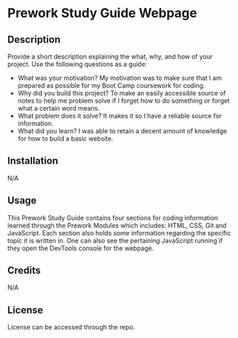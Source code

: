 # Prework Study Guide Webpage

## Description

Provide a short description explaining the what, why, and how of your project. Use the following questions as a guide:

- What was your motivation? My motivation was to make sure that I am prepared as possible for my Boot Camp coursework for coding.
- Why did you build this project? To make an easily accessible source of notes to help me problem solve if I forget how to do something or forget what a certain word means.
- What problem does it solve? It makes it so I have a reliable source for information.
- What did you learn? I was able to retain a decent amount of knowledge for how to build a basic website.

## Installation

N/A

## Usage

This Prework Study Guide contains four sections for coding information learned through the Prework Modules which includes: HTML, CSS, Git and JavaScript. Each section also holds some information regarding the specific topic it is written in. One can also see the pertaining JavaScript running if they open the DevTools console for the webpage.

## Credits

N/A

## License

License can be accessed through the repo.